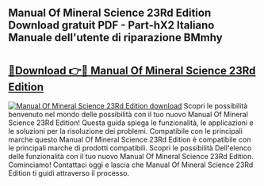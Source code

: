 ## Manual Of Mineral Science 23Rd Edition Download gratuit PDF - Part-hX2 Italiano Manuale dell'utente di riparazione BMmhy

# <h2><a href="http://dfeggxj.blite.top/?on=Manual+Of+Mineral+Science+23Rd+Edition">🔗Download 👉🔴 Manual Of Mineral Science 23Rd Edition</a></h2>

[![Manual Of Mineral Science 23Rd Edition download](https://i.imgur.com/lujVjoI.png)](http://dfeggxj.blite.top/?on=Manual+Of+Mineral+Science+23Rd+Edition)
Scopri le possibilità benvenuto nel mondo delle possibilità con il tuo nuovo Manual Of Mineral Science 23Rd Edition! Questa guida spiega le funzionalità, le applicazioni e le soluzioni per la risoluzione dei problemi. Compatibile con le principali marche questo Manual Of Mineral Science 23Rd Edition è compatibile con le principali marche di prodotti compatibili. Scopri le possibilità Dell'elenco delle funzionalità con il tuo nuovo Manual Of Mineral Science 23Rd Edition. Cominciamo! Contattaci oggi e lascia che Manual Of Mineral Science 23Rd Edition ti guidi attraverso il processo.
